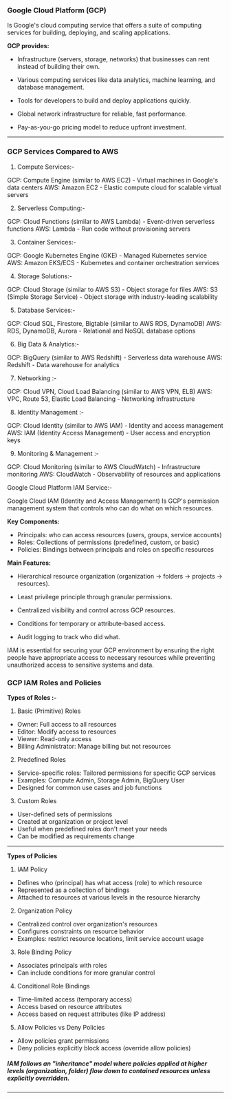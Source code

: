 ### Google Cloud Platform (GCP)
Is Google's cloud computing service that offers a suite of computing services for building, deploying, and scaling applications.

**GCP provides:**

- Infrastructure (servers, storage, networks) that businesses can rent instead of building their own.

- Various computing services like data analytics, machine learning, and database management.

- Tools for developers to build and deploy applications quickly.

- Global network infrastructure for reliable, fast performance.

- Pay-as-you-go pricing model to reduce upfront investment.


-----------------------------------------------------------
### GCP Services Compared to AWS

1) Compute Services:-

GCP: Compute Engine (similar to AWS EC2) - Virtual machines in Google's data centers
AWS: Amazon EC2 - Elastic compute cloud for scalable virtual servers

2) Serverless Computing:-

GCP: Cloud Functions (similar to AWS Lambda) - Event-driven serverless functions
AWS: Lambda - Run code without provisioning servers

3) Container Services:-

GCP: Google Kubernetes Engine (GKE) - Managed Kubernetes service
AWS: Amazon EKS/ECS - Kubernetes and container orchestration services

4) Storage Solutions:-

GCP: Cloud Storage (similar to AWS S3) - Object storage for files
AWS: S3 (Simple Storage Service) - Object storage with industry-leading scalability

5) Database Services:-

GCP: Cloud SQL, Firestore, Bigtable (similar to AWS RDS, DynamoDB)
AWS: RDS, DynamoDB, Aurora - Relational and NoSQL database options

6) Big Data & Analytics:-

GCP: BigQuery (similar to AWS Redshift) - Serverless data warehouse
AWS: Redshift - Data warehouse for analytics


7) Networking :-

GCP: Cloud VPN, Cloud Load Balancing (similar to AWS VPN, ELB)
AWS: VPC, Route 53, Elastic Load Balancing - Networking Infrastructure

8) Identity Management :-

GCP: Cloud Identity (similar to AWS IAM) - Identity and access management
AWS: IAM (Identity Access Management) - User access and encryption keys

9) Monitoring & Management :-

GCP: Cloud Monitoring (similar to AWS CloudWatch) - Infrastructure monitoring
AWS: CloudWatch - Observability of resources and applications



Google Cloud Platform IAM Service:-

Google Cloud IAM (Identity and Access Management) Is GCP's permission management system that controls who can do what on which resources.

 **Key Components:**

- Principals: who can access resources (users, groups, service accounts)
- Roles: Collections of permissions (predefined, custom, or basic)
- Policies: Bindings between principals and roles on specific resources

**Main Features:**

- Hierarchical resource organization (organization -> folders -> projects -> resources).

- Least privilege principle through granular permissions.

- Centralized visibility and control across GCP resources.

- Conditions for temporary or attribute-based access.

- Audit logging to track who did what.

IAM is essential for securing your GCP environment by ensuring the right people have appropriate access to necessary resources while preventing unauthorized access to sensitive systems and data.



### GCP IAM Roles and Policies

**Types of Roles :-**

1. Basic (Primitive) Roles

- Owner: Full access to all resources
- Editor: Modify access to resources
- Viewer: Read-only access
- Billing Administrator: Manage billing but not resources

2. Predefined Roles

- Service-specific roles: Tailored permissions for specific GCP services
- Examples: Compute Admin, Storage Admin, BigQuery User
- Designed for common use cases and job functions

3. Custom Roles

- User-defined sets of permissions
- Created at organization or project level
- Useful when predefined roles don't meet your needs
- Can be modified as requirements change
************************************************************

**Types of Policies**

1. IAM Policy


- Defines who (principal) has what access (role) to which resource
- Represented as a collection of bindings
- Attached to resources at various levels in the resource hierarchy

2. Organization Policy

- Centralized control over organization's resources
- Configures constraints on resource behavior
- Examples: restrict resource locations, limit service account usage

3. Role Binding Policy

- Associates principals with roles
- Can include conditions for more granular control

4. Conditional Role Bindings

- Time-limited access (temporary access)
- Access based on resource attributes
- Access based on request attributes (like IP address)

5. Allow Policies vs Deny Policies

- Allow policies grant permissions
- Deny policies explicitly block access (override allow policies)


##### IAM follows an "inheritance" model where policies applied at higher levels (organization, folder) flow down to contained resources unless explicitly overridden.
-------------------------------------------------------------


